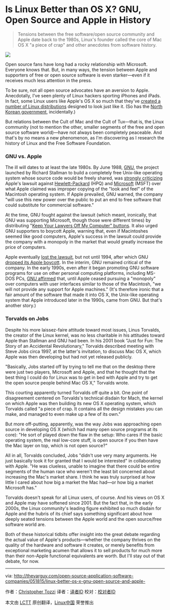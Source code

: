 Is Linux Better than OS X? GNU, Open Source and Apple in History
================================================================================
> Tensions between the free software/open source community and Apple date back to the 1980s, Linux's founder called the core of Mac OS X "a piece of crap" and other anecdotes from software history.

![](http://thevarguy.com/site-files/thevarguy.com/files/imagecache/medium_img/uploads/2015/05/untitled_2.png)

Open source fans have long had a rocky relationship with Microsoft. Everyone knows that. But, in many ways, the tension between Apple and supporters of free or open source software is even starker—even if it receives much less attention in the press.

To be sure, not all open source advocates have an aversion to Apple. Anecdotally, I've seen plenty of Linux hackers sporting iPhones and iPads. In fact, some Linux users like Apple's OS X so much that they've [created a number of Linux distributions][1] designed to look just like it. (So has the [North Korean government][2], incidentally.)

But relations between the Cult of Mac and the Cult of Tux—that is, the Linux community (not to mention the other, smaller segments of the free and open source software world)—have not always been completely peaceable. And that's by no means a new phenomenon, as I'm discovering as I research the history of Linux and the Free Software Foundation.

### GNU vs. Apple ###

The ill will dates to at least the late 1980s. By June 1988, [GNU][3], the project launched by Richard Stallman to build a completely free Unix-like operating system whose source code would be freely shared, was [strongly criticizing][4] Apple's lawsuit against [Hewlett-Packard][5] (HPQ) and [Microsoft][6] (MSFT) over what Apple claimed was improper copying of the "look and feel" of the Macintosh operating system. If Apple prevailed, GNU warned, the company "will use this new power over the public to put an end to free software that could substitute for commercial software."

At the time, GNU fought against the lawsuit (which meant, ironically, that GNU was supporting Microsoft, though those were different times) by distributing "[Keep Your Lawyers Off My Computer" buttons][7]. It also urged GNU supporters to boycott Apple, warning that, even if Macintoshes seemed like good computers, Apple's success in the lawsuit could provide the company with a monopoly in the market that would greatly increase the price of computers.

Apple eventually [lost the lawsuit][8], but not until 1994, after which GNU [dropped its Apple boycott][9]. In the interim, GNU remained critical of the company. In the early 1990s, even after it began promoting GNU software programs for use on other personal computing platforms, including MS-DOS PCs, [GNU affirmed][10] that, until Apple ceased pursuing a "monopoly" over computers with user interfaces similar to those of the Macintosh, "we will not provide any support for Apple machines." (It's therefore ironic that a fair amount of the software that made it into OS X, the Unix-like operating system that Apple introduced later in the 1990s, came from GNU. But that's another story.)

### Torvalds on Jobs ###

Despite his more laissez-faire attitude toward most issues, Linus Torvalds, the creator of the Linux kernel, was no less charitable in his attitudes toward Apple than Stallman and GNU had been. In his 2001 book "Just for Fun: The Story of an Accidental Revolutionary," Torvalds described meeting with Steve Jobs circa 1997, at the latter's invitation, to discuss Mac OS X, which Apple was then developing but had not yet released publicly.

"Basically, Jobs started off by trying to tell me that on the desktop there were just two players, Microsoft and Apple, and that he thought that the best thing I could do for Linux was to get in bed with Apple and try to get the open source people behind Mac OS X," Torvalds wrote.

This courting apparently turned Torvalds off quite a bit. One point of disagreement centered on Torvalds's technical disdain for Mach, the kernel on which Apple was then building its new OS X operating system, which Torvalds called "a piece of crap. It contains all the design mistakes you can make, and managed to even make up a few of its own."

But more off-putting, apparently, was the way Jobs was approaching open source in developing OS X (which had many open source programs at its core): "He sort of played down the flaw in the setup: Who cares if the basic operating system, the real low-core stuff, is open source if you then have the Mac layer on top, which is not open source?"

All in all, Torvalds concluded, Jobs "didn't use very many arguments. He just basically took it for granted that I would be interested" in collaborating with Apple. "He was clueless, unable to imagine that there could be entire segments of the human race who weren't the least bit concerned about increasing the Mac's market share. I think he was truly surprised at how little I cared about how big a market the Mac had—or how big a market Microsoft has."

Torvalds doesn't speak for all Linux users, of course. And his views on OS X and Apple may have softened since 2001. But the fact that, in the early 2000s, the Linux community's leading figure exhibited so much disdain for Apple and the hubris of its chief says something significant about how deeply seated tensions between the Apple world and the open source/free software world are.

Both of these historical tidbits offer insight into the great debate regarding the actual value of Apple's products—whether the company thrives on the quality of the hardware and software it creates, or merely benefits from exceptional marketing acumen that allows it to sell products for much more than their non-Apple functional equivalents are worth. But I'll stay out of that debate, for now.

--------------------------------------------------------------------------------

via: http://thevarguy.com/open-source-application-software-companies/051815/linux-better-os-x-gnu-open-source-and-apple-

作者：[Christopher Tozzi][a]
译者：[译者ID](https://github.com/译者ID)
校对：[校对者ID](https://github.com/校对者ID)

本文由 [LCTT](https://github.com/LCTT/TranslateProject) 原创翻译，[Linux中国](https://linux.cn/) 荣誉推出

[a]:http://thevarguy.com/author/christopher-tozzi
[1]:https://www.linux.com/news/software/applications/773516-the-mac-ifying-of-the-linux-desktop/
[2]:http://thevarguy.com/open-source-application-software-companies/010615/north-koreas-red-star-linux-os-made-apples-image
[3]:http://gnu.org/
[4]:https://www.gnu.org/bulletins/bull5.html
[5]:http://www.hp.com/
[6]:http://www.microsoft.com/
[7]:http://www.duntemann.com/AppleSnakeButton.jpg
[8]:http://www.freibrun.com/articles/articl12.htm
[9]:https://www.gnu.org/bulletins/bull18.html#SEC6
[10]:https://www.gnu.org/bulletins/bull12.html